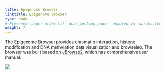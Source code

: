 ```yaml
---
title: Epigenome Browser 
linktitle: Epigenome Browser 
type: book
# Prev/next pager order (if `docs_section_pager` enabled in `params.toml`)
weight: 7
---
```


The Epigenome Browser provides chromatin interaction, histone
modification and DNA methylation data visualization and browseing. The
browser was built based on [JBrowse2](https://jbrowse.org/jb2/), which
has comprehensive user manual.

![](eg-browser.png)
